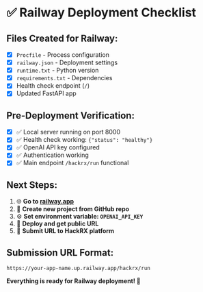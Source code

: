# ✅ Railway Deployment Checklist

## Files Created for Railway:
- [x] `Procfile` - Process configuration
- [x] `railway.json` - Deployment settings  
- [x] `runtime.txt` - Python version
- [x] `requirements.txt` - Dependencies
- [x] Health check endpoint (`/`)
- [x] Updated FastAPI app

## Pre-Deployment Verification:
- [x] ✅ Local server running on port 8000
- [x] ✅ Health check working: `{"status": "healthy"}`
- [x] ✅ OpenAI API key configured
- [x] ✅ Authentication working
- [x] ✅ Main endpoint `/hackrx/run` functional

## Next Steps:
1. 🌐 **Go to [railway.app](https://railway.app)**
2. 📁 **Create new project from GitHub repo**
3. ⚙️ **Set environment variable: `OPENAI_API_KEY`**
4. 🚀 **Deploy and get public URL**
5. 📝 **Submit URL to HackRX platform**

## Submission URL Format:
```
https://your-app-name.up.railway.app/hackrx/run
```

**Everything is ready for Railway deployment! 🎉**